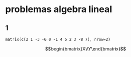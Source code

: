 # problemas algebra lineal 

## 1
`matrix(c(2 1 -3 -6 0 -1 4 5 2 3 -8 7), nrow=2)`

```math
begin{bmatrix}X\\Y\end{bmatrix}
```
